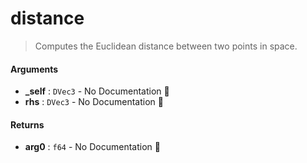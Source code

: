 # distance

>  Computes the Euclidean distance between two points in space.

#### Arguments

- **\_self** : `DVec3` \- No Documentation 🚧
- **rhs** : `DVec3` \- No Documentation 🚧

#### Returns

- **arg0** : `f64` \- No Documentation 🚧